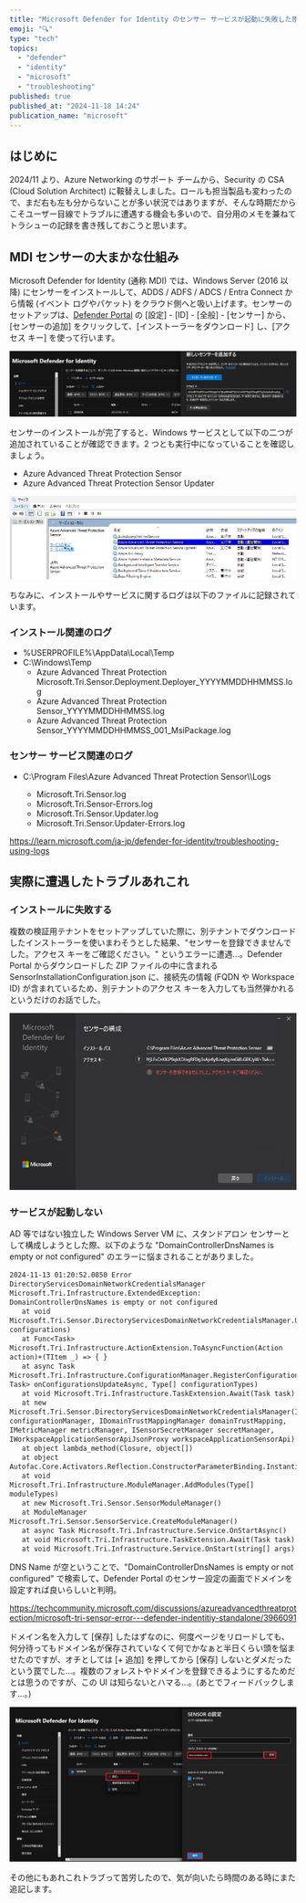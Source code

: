 ```yaml
---
title: "Microsoft Defender for Identity のセンサー サービスが起動に失敗した原因を調査する"
emoji: "🔍"
type: "tech"
topics:
  - "defender"
  - "identity"
  - "microsoft"
  - "troubleshooting"
published: true
published_at: "2024-11-18 14:24"
publication_name: "microsoft"
---
```


## はじめに
2024/11 より、Azure Networking のサポート チームから、Security の CSA (Cloud Solution Architect) に鞍替えしました。ロールも担当製品も変わったので、まだ右も左も分からないことが多い状況ではありますが、そんな時期だからこそユーザー目線でトラブルに遭遇する機会も多いので、自分用のメモを兼ねてトラシューの記録を書き残しておこうと思います。

## MDI センサーの大まかな仕組み
Microsoft Defender for Identity (通称 MDI) では、Windows Server (2016 以降) にセンサーをインストールして、ADDS / ADFS / ADCS / Entra Connect から情報 (イベント ログやパケット) をクラウド側へと吸い上げます。センサーのセットアップは、[Defender Portal](https://security.microsoft.com/) の [設定] - [ID] - [全般] - [センサー] から、[センサーの追加] をクリックして、[インストーラーをダウンロード] し、[アクセス キー] を使って行います。

![alt text](/images/defender-for-identity-sensor-troubleshooting/1.png)

センサーのインストールが完了すると、Windows サービスとして以下の二つが追加されていることが確認できます。2 つとも実行中になっていることを確認しましょう。

- Azure Advanced Threat Protection Sensor
- Azure Advanced Threat Protection Sensor Updater

![alt text](/images/defender-for-identity-sensor-troubleshooting/2.png)

ちなみに、インストールやサービスに関するログは以下のファイルに記録されています。

### インストール関連のログ
- %USERPROFILE%\AppData\Local\Temp
- C:\Windows\Temp
  - Azure Advanced Threat Protection Microsoft.Tri.Sensor.Deployment.Deployer_YYYYMMDDHHMMSS.log
  - Azure Advanced Threat Protection Sensor_YYYYMMDDHHMMSS.log
  - Azure Advanced Threat Protection Sensor_YYYYMMDDHHMMSS_001_MsiPackage.log

### センサー サービス関連のログ
- C:\Program Files\Azure Advanced Threat Protection Sensor\\<version number>\Logs
  - Microsoft.Tri.Sensor.log
  - Microsoft.Tri.Sensor-Errors.log
  - Microsoft.Tri.Sensor.Updater.log
  - Microsoft.Tri.Sensor.Updater-Errors.log

https://learn.microsoft.com/ja-jp/defender-for-identity/troubleshooting-using-logs

## 実際に遭遇したトラブルあれこれ

### インストールに失敗する

複数の検証用テナントをセットアップしていた際に、別テナントでダウンロードしたインストーラーを使いまわそうとした結果、"センサーを登録できませんでした。アクセス キーをご確認ください。" というエラーに遭遇…。Defender Portal からダウンロードした ZIP ファイルの中に含まれる SensorInstallationConfiguration.json に、接続先の情報 (FQDN や Workspace ID) が含まれているため、別テナントのアクセス キーを入力しても当然弾かれるというだけのお話でした。

![alt text](/images/defender-for-identity-sensor-troubleshooting/3.png)

### サービスが起動しない

AD 等ではない独立した Windows Server VM に、スタンドアロン センサーとして構成しようとした際、以下のような "DomainControllerDnsNames is empty or not configured" のエラーに悩まされることがありました。

```txt:Microsoft.Tri.Sensor-Errors.log
2024-11-13 01:20:52.0850 Error DirectoryServicesDomainNetworkCredentialsManager Microsoft.Tri.Infrastructure.ExtendedException: DomainControllerDnsNames is empty or not configured
   at void Microsoft.Tri.Sensor.DirectoryServicesDomainNetworkCredentialsManager.UpdateConfigurations(ConfigurationCollection configurations)
   at Func<Task> Microsoft.Tri.Infrastructure.ActionExtension.ToAsyncFunction(Action action)+(TItem _) => { }
   at async Task Microsoft.Tri.Infrastructure.ConfigurationManager.RegisterConfigurationAsync(Func<ConfigurationCollection, Task> onConfigurationsUpdateAsync, Type[] configurationTypes)
   at void Microsoft.Tri.Infrastructure.TaskExtension.Await(Task task)
   at new Microsoft.Tri.Sensor.DirectoryServicesDomainNetworkCredentialsManager(IConfigurationManager configurationManager, IDomainTrustMappingManager domainTrustMapping, IMetricManager metricManager, ISensorSecretManager secretManager, IWorkspaceApplicationSensorApiJsonProxy workspaceApplicationSensorApi)
   at object lambda_method(Closure, object[])
   at object Autofac.Core.Activators.Reflection.ConstructorParameterBinding.Instantiate()
   at void Microsoft.Tri.Infrastructure.ModuleManager.AddModules(Type[] moduleTypes)
   at new Microsoft.Tri.Sensor.SensorModuleManager()
   at ModuleManager Microsoft.Tri.Sensor.SensorService.CreateModuleManager()
   at async Task Microsoft.Tri.Infrastructure.Service.OnStartAsync()
   at void Microsoft.Tri.Infrastructure.TaskExtension.Await(Task task)
   at void Microsoft.Tri.Infrastructure.Service.OnStart(string[] args)
```

DNS Name が空ということで、"DomainControllerDnsNames is empty or not configured" で検索して、Defender Portal のセンサー設定の画面でドメインを設定すれば良いらしいと判明。

https://techcommunity.microsoft.com/discussions/azureadvancedthreatprotection/microsoft-tri-sensor-error---defender-indentitiy-standalone/3966091

ドメイン名を入力して [保存] したはずなのに、何度ページをリロードしても、何分待ってもドメイン名が保存されていなくて何でかなぁと半日くらい頭を悩ませたのですが、オチとしては [+ 追加] を押してから [保存] しないとダメだったという罠でした…。複数のフォレストやドメインを登録できるようにするためだとは思うのですが、この UI は知らないとハマる…。(あとでフィードバックします…。)

![alt text](/images/defender-for-identity-sensor-troubleshooting/4.png)


その他にもあれこれトラブって苦労したので、気が向いたら時間のある時にまた追記します。